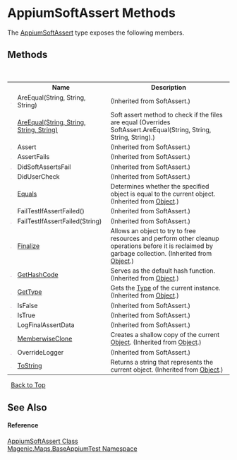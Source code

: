 # AppiumSoftAssert Methods
 

The <a href="#/MAQS_5/Appium_AUTOGENERATED/AppiumSoftAssert_Class">AppiumSoftAssert</a> type exposes the following members.


## Methods
&nbsp;<table><tr><th></th><th>Name</th><th>Description</th></tr><tr><td>![Public method](media/pubmethod.gif "Public method")</td><td>AreEqual(String, String, String)</td><td> (Inherited from SoftAssert.)</td></tr><tr><td>![Public method](media/pubmethod.gif "Public method")</td><td><a href="#/MAQS_5/Appium_AUTOGENERATED/AppiumSoftAssert-AreEqual_Method_(String,_String,_String,_String)">AreEqual(String, String, String, String)</a></td><td>
Soft assert method to check if the files are equal
 (Overrides SoftAssert.AreEqual(String, String, String, String).)</td></tr><tr><td>![Public method](media/pubmethod.gif "Public method")</td><td>Assert</td><td> (Inherited from SoftAssert.)</td></tr><tr><td>![Public method](media/pubmethod.gif "Public method")</td><td>AssertFails</td><td> (Inherited from SoftAssert.)</td></tr><tr><td>![Public method](media/pubmethod.gif "Public method")</td><td>DidSoftAssertsFail</td><td> (Inherited from SoftAssert.)</td></tr><tr><td>![Public method](media/pubmethod.gif "Public method")</td><td>DidUserCheck</td><td> (Inherited from SoftAssert.)</td></tr><tr><td>![Public method](media/pubmethod.gif "Public method")</td><td><a href="http://msdn2.microsoft.com/en-us/library/bsc2ak47" target="_blank">Equals</a></td><td>
Determines whether the specified object is equal to the current object.
 (Inherited from <a href="http://msdn2.microsoft.com/en-us/library/e5kfa45b" target="_blank">Object</a>.)</td></tr><tr><td>![Public method](media/pubmethod.gif "Public method")</td><td>FailTestIfAssertFailed()</td><td> (Inherited from SoftAssert.)</td></tr><tr><td>![Public method](media/pubmethod.gif "Public method")</td><td>FailTestIfAssertFailed(String)</td><td> (Inherited from SoftAssert.)</td></tr><tr><td>![Protected method](media/protmethod.gif "Protected method")</td><td><a href="http://msdn2.microsoft.com/en-us/library/4k87zsw7" target="_blank">Finalize</a></td><td>
Allows an object to try to free resources and perform other cleanup operations before it is reclaimed by garbage collection.
 (Inherited from <a href="http://msdn2.microsoft.com/en-us/library/e5kfa45b" target="_blank">Object</a>.)</td></tr><tr><td>![Public method](media/pubmethod.gif "Public method")</td><td><a href="http://msdn2.microsoft.com/en-us/library/zdee4b3y" target="_blank">GetHashCode</a></td><td>
Serves as the default hash function.
 (Inherited from <a href="http://msdn2.microsoft.com/en-us/library/e5kfa45b" target="_blank">Object</a>.)</td></tr><tr><td>![Public method](media/pubmethod.gif "Public method")</td><td><a href="http://msdn2.microsoft.com/en-us/library/dfwy45w9" target="_blank">GetType</a></td><td>
Gets the <a href="http://msdn2.microsoft.com/en-us/library/42892f65" target="_blank">Type</a> of the current instance.
 (Inherited from <a href="http://msdn2.microsoft.com/en-us/library/e5kfa45b" target="_blank">Object</a>.)</td></tr><tr><td>![Public method](media/pubmethod.gif "Public method")</td><td>IsFalse</td><td> (Inherited from SoftAssert.)</td></tr><tr><td>![Public method](media/pubmethod.gif "Public method")</td><td>IsTrue</td><td> (Inherited from SoftAssert.)</td></tr><tr><td>![Public method](media/pubmethod.gif "Public method")</td><td>LogFinalAssertData</td><td> (Inherited from SoftAssert.)</td></tr><tr><td>![Protected method](media/protmethod.gif "Protected method")</td><td><a href="http://msdn2.microsoft.com/en-us/library/57ctke0a" target="_blank">MemberwiseClone</a></td><td>
Creates a shallow copy of the current <a href="http://msdn2.microsoft.com/en-us/library/e5kfa45b" target="_blank">Object</a>.
 (Inherited from <a href="http://msdn2.microsoft.com/en-us/library/e5kfa45b" target="_blank">Object</a>.)</td></tr><tr><td>![Public method](media/pubmethod.gif "Public method")</td><td>OverrideLogger</td><td> (Inherited from SoftAssert.)</td></tr><tr><td>![Public method](media/pubmethod.gif "Public method")</td><td><a href="http://msdn2.microsoft.com/en-us/library/7bxwbwt2" target="_blank">ToString</a></td><td>
Returns a string that represents the current object.
 (Inherited from <a href="http://msdn2.microsoft.com/en-us/library/e5kfa45b" target="_blank">Object</a>.)</td></tr></table>&nbsp;
<a href="#appiumsoftassert-methods">Back to Top</a>

## See Also


#### Reference
<a href="#/MAQS_5/Appium_AUTOGENERATED/AppiumSoftAssert_Class">AppiumSoftAssert Class</a><br /><a href="#/MAQS_5/Appium_AUTOGENERATED/Magenic-Maqs-BaseAppiumTest_Namespace">Magenic.Maqs.BaseAppiumTest Namespace</a><br />